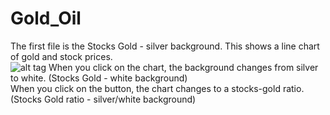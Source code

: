 # Gold_Oil
The first file is the Stocks Gold - silver background. This shows a line chart of gold and stock prices.  
![alt tag](fddfgdfg)
When you click on the chart, the background changes from silver to white. (Stocks Gold - white background)  
When you click on the button, the chart changes to a stocks-gold ratio. (Stocks Gold ratio - silver/white background)

